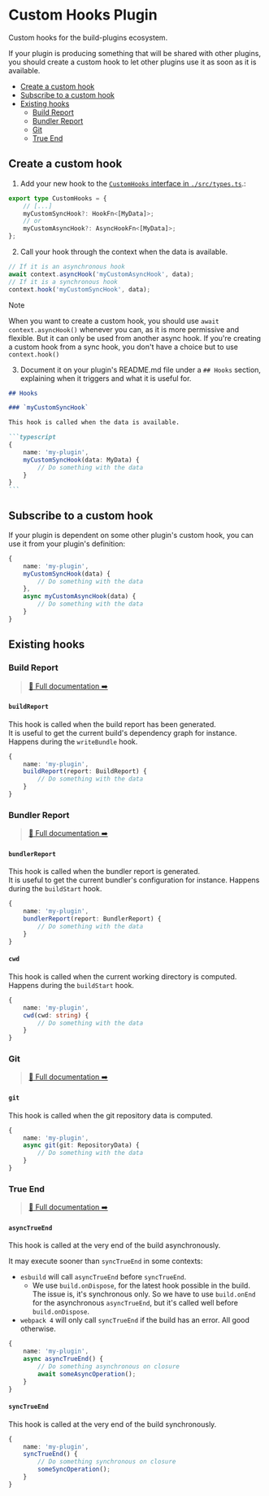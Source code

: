 # Custom Hooks Plugin <!-- #omit in toc -->

Custom hooks for the build-plugins ecosystem.

If your plugin is producing something that will be shared with other plugins,<br/>
you should create a custom hook to let other plugins use it as soon as it is available.

<!-- #toc -->
-   [Create a custom hook](#create-a-custom-hook)
-   [Subscribe to a custom hook](#subscribe-to-a-custom-hook)
-   [Existing hooks](#existing-hooks)
    -   [Build Report](#build-report)
    -   [Bundler Report](#bundler-report)
    -   [Git](#git)
    -   [True End](#true-end)
<!-- #toc -->

## Create a custom hook

1. Add your new hook to the [`CustomHooks` interface in `./src/types.ts`](/packages/core/src/types.ts).:

```typescript
export type CustomHooks = {
    // [...]
    myCustomSyncHook?: HookFn<[MyData]>;
    // or
    myCustomAsyncHook?: AsyncHookFn<[MyData]>;
};
```

2. Call your hook through the context when the data is available.

```typescript
// If it is an asynchronous hook
await context.asyncHook('myCustomAsyncHook', data);
// If it is a synchronous hook
context.hook('myCustomSyncHook', data);
```

> [!NOTE]
> When you want to create a custom hook, you should use `await context.asyncHook()` whenever you can, as it is more permissive and flexible.
> But it can only be used from another async hook.
> If you're creating a custom hook from a sync hook, you don't have a choice but to use `context.hook()`

3. Document it on your plugin's README.md file under a `## Hooks` section, explaining when it triggers and what it is useful for.

````md
## Hooks

### `myCustomSyncHook`

This hook is called when the data is available.

```typescript
{
    name: 'my-plugin',
    myCustomSyncHook(data: MyData) {
        // Do something with the data
    }
}
```
````

## Subscribe to a custom hook

If your plugin is dependent on some other plugin's custom hook, you can use it from your plugin's definition:

```typescript
{
    name: 'my-plugin',
    myCustomSyncHook(data) {
        // Do something with the data
    },
    async myCustomAsyncHook(data) {
        // Do something with the data
    }
}
```

## Existing hooks

<!-- #list-of-hooks -->
### Build Report

> [📝 Full documentation ➡️](/packages/plugins/build-report#hooks)

#### `buildReport`

This hook is called when the build report has been generated.<br/>
It is useful to get the current build's dependency graph for instance.
Happens during the `writeBundle` hook.

```typescript
{
    name: 'my-plugin',
    buildReport(report: BuildReport) {
        // Do something with the data
    }
}
```

### Bundler Report

> [📝 Full documentation ➡️](/packages/plugins/bundler-report#hooks)

#### `bundlerReport`

This hook is called when the bundler report is generated.<br/>
It is useful to get the current bundler's configuration for instance.
Happens during the `buildStart` hook.

```typescript
{
    name: 'my-plugin',
    bundlerReport(report: BundlerReport) {
        // Do something with the data
    }
}
```

#### `cwd`

This hook is called when the current working directory is computed.<br/>
Happens during the `buildStart` hook.

```typescript
{
    name: 'my-plugin',
    cwd(cwd: string) {
        // Do something with the data
    }
}
```

### Git

> [📝 Full documentation ➡️](/packages/plugins/git#hooks)

#### `git`

This hook is called when the git repository data is computed.

```typescript
{
    name: 'my-plugin',
    async git(git: RepositoryData) {
        // Do something with the data
    }
}
```

### True End

> [📝 Full documentation ➡️](/packages/plugins/true-end#hooks)

#### `asyncTrueEnd`

This hook is called at the very end of the build asynchronously.

It may execute sooner than `syncTrueEnd` in some contexts:

- `esbuild` will call `asyncTrueEnd` before `syncTrueEnd`.
    - We use `build.onDispose`, for the latest hook possible in the build. The issue is, it's synchronous only. So we have to use `build.onEnd` for the asynchronous `asyncTrueEnd`, but it's called well before `build.onDispose`.
- `webpack 4` will only call `syncTrueEnd` if the build has an error. All good otherwise.

```typescript
{
    name: 'my-plugin',
    async asyncTrueEnd() {
        // Do something asynchronous on closure
        await someAsyncOperation();
    }
}
```

#### `syncTrueEnd`

This hook is called at the very end of the build synchronously.

```typescript
{
    name: 'my-plugin',
    syncTrueEnd() {
        // Do something synchronous on closure
        someSyncOperation();
    }
}
```

<!-- #list-of-hooks -->
